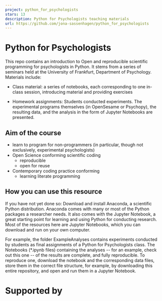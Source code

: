 ```yaml
---
project: python_for_psychologists
stars: 13
description: Python for Psychologists teaching materials
url: https://github.com/jona-sassenhagen/python_for_psychologists
---
```


Python for Psychologists
========================

This repo contains an introduction to Open and reproducible scientific programming for psychologists in Python. It stems from a series of seminars held at the University of Frankfurt, Department of Psychology. Materials include:

-   Class material: a series of notebooks, each corresponding to one in-class session, introducing material and providing exercises
    
-   Homework assignments: Students conducted experiments. The experimental programs themselves (in OpenSesame or Psychopy), the resulting data, and the analysis in the form of Jupyter Notebooks are presented.
    

Aim of the course
-----------------

-   learn to program for non-programmers (in particular, though not exclusively, experimental psychologists)
-   Open Science conforming scientific coding
    -   reproducible
    -   open for reuse
-   Contemporary coding practice conforming
    -   learning literate programming

How you can use this resource
-----------------------------

If you have not yet done so: Download and install Anaconda, a scientific Python distribution. Anaconda comes with many or most of the Python packages a researcher needs. It also comes with the Jupyter Notebook, a great starting point for learning and using Python for conducting research. Most of the resources here are Jupyter Notebooks, which you can download and run on your own computer.

For example, the folder ExampleAnalyses contains experiments conducted by students as final assignments of a Python for Psychologists class. The Notebooks (\*.ipynb files) containing the analyses -- for an example, check out this one -- of the results are complete, and fully reproducible. To reproduce one, download the notebook and the corresponding data files, store them in the correct file structure, for example, by downloading this entire repository, and open and run them in a Jupyter Notebook.

Supported by
============
